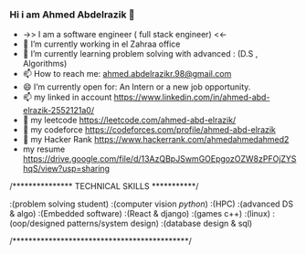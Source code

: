 ### Hi i am Ahmed Abdelrazik 👋

- ->> I am a software engineer ( full stack engineer) <<- 
- 🔭 I’m currently working in el Zahraa office
- 🌱 I’m currently learning problem solving with advanced : (D.S , Algorithms)
- 📫 How to reach me: ahmed.abdelrazikr.98@gmail.com
- 😄 I’m currently open for: An Intern or a new job opportunity.
-  📫 my linked in account https://www.linkedin.com/in/ahmed-abd-elrazik-2552121a0/
- 🌱 my leetcode https://leetcode.com/ahmed-abd-elrazik/
- 🌱 my codeforce https://codeforces.com/profile/ahmed-abd-elrazik
- 🌱 my Hacker Rank https://www.hackerrank.com/ahmedahmedahmed2
- my resume https://drive.google.com/file/d/13AzQBpJSwmGOEpgozOZW8zPFOjZYShqS/view?usp=sharing


/*************** TECHNICAL SKILLS ***********/

:(problem solving student) :(computer vision _python_) 
:(HPC) :(advanced DS & algo)
:(Embedded software) :(React & django) 
:(games c++) :(linux) 
:(oop/designed patterns/system design) 
:(database design & sql) 


/********************************************/
